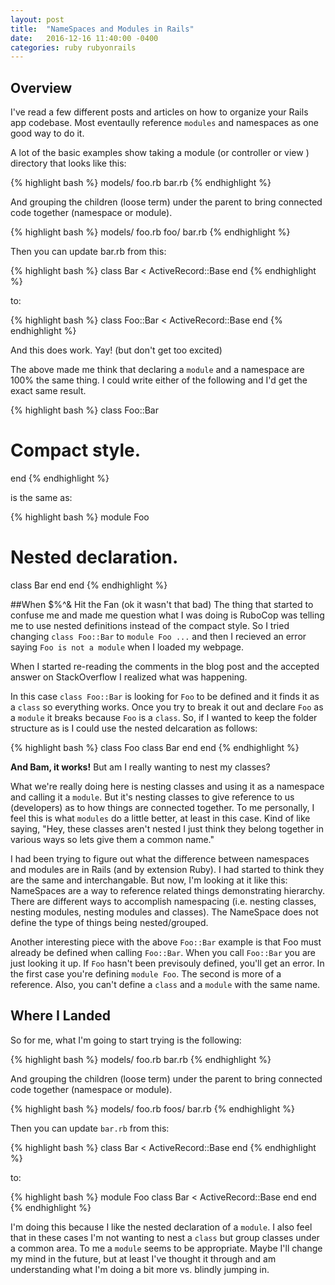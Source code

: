 ```yaml
---
layout: post
title:  "NameSpaces and Modules in Rails"
date:   2016-12-16 11:40:00 -0400
categories: ruby rubyonrails
---
```

## Overview
I've read a few different posts and articles on how to organize your Rails app codebase. Most eventaully reference `modules` and namespaces as one good way to do it. 

A lot of the basic examples show taking a module (or controller or view ) directory that looks like this:

{% highlight bash %}
models/
  foo.rb
  bar.rb
{% endhighlight %}

And grouping the children (loose term) under the parent to bring connected code together (namespace or module).

{% highlight bash %}
models/
  foo.rb
  foo/
    bar.rb
{% endhighlight %}

Then you can update bar.rb from this:

{% highlight bash %}
class Bar < ActiveRecord::Base
end
{% endhighlight %}

to:

{% highlight bash %}
class Foo::Bar < ActiveRecord::Base
end
{% endhighlight %}

And this does work. Yay! (but don't get too excited)

The above made me think that declaring a `module` and a namespace are 100% the same thing. I could write either of the following and I'd get the exact same result.

{% highlight bash %}
class Foo::Bar
  # Compact style.
end
{% endhighlight %}

is the same as:

{% highlight bash %}
module Foo 
  # Nested declaration.
  class Bar
  end
end
{% endhighlight %}

##When $%^& Hit the Fan (ok it wasn't that bad)
The thing that started to confuse me and made me question what I was doing is RuboCop was telling me to use nested definitions instead of the compact style. So I tried changing `class Foo::Bar` to `module Foo ...` and then I recieved an error saying `Foo is not a module` when I loaded my webpage.

When I started re-reading the comments in the blog post and the accepted answer on StackOverflow I realized what was happening.

In this case `class Foo::Bar` is looking for `Foo` to be defined and it finds it as a `class` so everything works. Once you try to break it out and declare `Foo` as a `module` it breaks because `Foo` is a `class`. So, if I wanted to keep the folder structure as is I could use the nested delcaration as follows:

{% highlight bash %}
class Foo
  class Bar
  end
end
{% endhighlight %}

**And Bam, it works!** But am I really wanting to nest my classes?

What we're really doing here is nesting classes and using it as a namespace and calling it a `module`. But it's nesting classes to give reference to us (developers) as to how things are connected together. To me personally, I feel this is what `modules` do a little better, at least in this case.  Kind of like saying, "Hey, these classes aren't nested I just think they belong together in various ways so lets give them a common name."

I had been trying to figure out what the difference between namespaces and modules are in Rails (and by extension Ruby). I had started to think they are the same and interchangable. But now, I'm looking at it like this: NameSpaces are a way to reference related things demonstrating hierarchy. There are different ways to accomplish namespacing (i.e. nesting classes, nesting modules, nesting modules and classes). The NameSpace does not define the type of things being nested/grouped.

Another interesting piece with the above `Foo::Bar` example is that Foo must already be defined when calling `Foo::Bar`. When you call `Foo::Bar` you are just looking it up. If `Foo` hasn't been previsouly defined, you'll get an error. In the first case you're defining `module Foo`. The second is more of a reference. Also, you can't define a `class` and a `module` with the same name.

## Where I Landed
So for me, what I'm going to start trying is the following:

{% highlight bash %}
models/
  foo.rb
  bar.rb
{% endhighlight %}

And grouping the children (loose term) under the parent to bring connected code together (namespace or module).

{% highlight bash %}
models/
  foo.rb
  foos/
    bar.rb
{% endhighlight %}

Then you can update `bar.rb` from this:

{% highlight bash %}
class Bar < ActiveRecord::Base
end
{% endhighlight %}

to:

{% highlight bash %}
module Foo
  class Bar < ActiveRecord::Base
  end
end
{% endhighlight %}

I'm doing this because I like the nested declaration of a `module`. I also feel that in these cases I'm not wanting to nest a `class` but group classes under a common area. To me a `module` seems to be appropriate. Maybe I'll change my mind in the future, but at least I've thought it through and am understanding what I'm doing a bit more vs. blindly jumping in.
